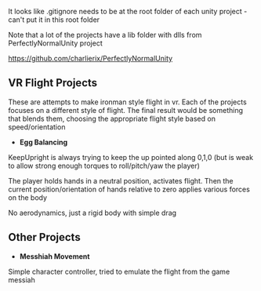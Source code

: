 It looks like .gitignore needs to be at the root folder of each unity project - can't put it in this root folder

Note that a lot of the projects have a lib folder with dlls from PerfectlyNormalUnity project

https://github.com/charlierix/PerfectlyNormalUnity


## VR Flight Projects

These are attempts to make ironman style flight in vr.  Each of the projects focuses on a different style of  flight.  The final result would be something that blends them, choosing the appropriate flight style based on speed/orientation

- **Egg Balancing**

KeepUpright is always trying to keep the up pointed along 0,1,0 (but is weak to allow strong enough torques to roll/pitch/yaw the player)

The player holds hands in a neutral position, activates flight.  Then the current position/orientation of hands relative to zero applies various forces on the body

No aerodynamics, just a rigid body with simple drag


## Other Projects

- **Messhiah Movement**

Simple character controller, tried to emulate the flight from the game messiah



